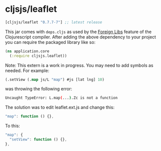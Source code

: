 # cljsjs/leaflet

[](dependency)
```clojure
[cljsjs/leaflet "0.7.7-7"] ;; latest release
```
[](/dependency)

This jar comes with `deps.cljs` as used by the [Foreign Libs][flibs] feature
of the Clojurescript compiler. After adding the above dependency to your project
you can require the packaged library like so:

```clojure
(ns application.core
  (:require cljsjs.leaflet))
```

[flibs]: https://github.com/clojure/clojurescript/wiki/Packaging-Foreign-Dependencies

Note: This extern is a work in progress. You may need to add symbols
as needed. For example:

```clojure
(.setView (.map js/L "map") #js [lat lng] 10)
```

was throwing the following error:

```bash
Uncaught TypeError: L.map(...).Zc is not a function
```

The solution was to edit leaflet.ext.js and change this:

```javascript
"map": function () {},
```

To this:

```javascript
"map": {
  "setView": function () {},
},
```
